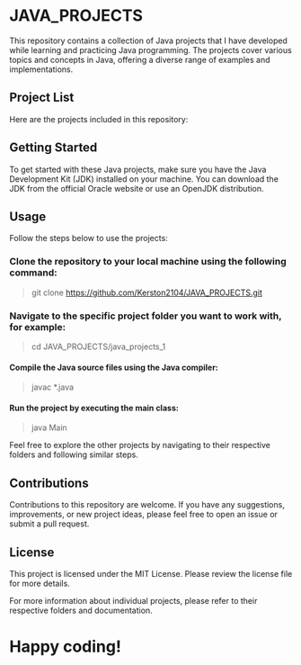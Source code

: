 # JAVA_PROJECTS

This repository contains a collection of Java projects that I have developed while learning and practicing Java programming. The projects cover various topics and concepts in Java, offering a diverse range of examples and implementations.

## Project List
Here are the projects included in this repository:









## Getting Started
To get started with these Java projects, make sure you have the Java Development Kit (JDK) installed on your machine. You can download the JDK from the official Oracle website or use an OpenJDK distribution.

## Usage
Follow the steps below to use the projects:

### Clone the repository to your local machine using the following command:


>git clone https://github.com/Kerston2104/JAVA_PROJECTS.git

### Navigate to the specific project folder you want to work with, for example:


>cd JAVA_PROJECTS/java_projects_1

#### Compile the Java source files using the Java compiler:

>javac *.java

#### Run the project by executing the main class:

>java Main

Feel free to explore the other projects by navigating to their respective folders and following similar steps.

## Contributions
Contributions to this repository are welcome. If you have any suggestions, improvements, or new project ideas, please feel free to open an issue or submit a pull request.

## License
This project is licensed under the MIT License. Please review the license file for more details.

For more information about individual projects, please refer to their respective folders and documentation.

# Happy coding!